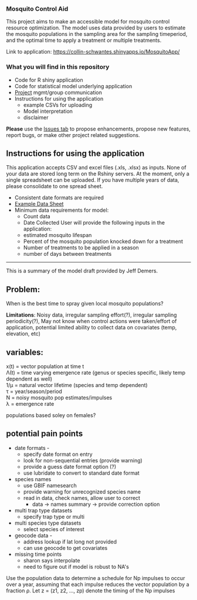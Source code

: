 ### Mosquito Control Aid 

This project aims to make an accessible model for mosquito control resource optimization. The model uses data provided by users to estimate the mosquito populations in the sampling area for the sampling timeperiod, and the optimal time to apply a treatment or multiple treatments.

Link to application: https://collin-schwantes.shinyapps.io/MosquitoApp/

### What you will find in this repository

 - Code for R shiny application
 - Code for statistical model underlying application
 - [Project](https://github.com/collinschwantes/MosquitoApp/projects/1) mgmt/group communication 
 - Instructions for using the application 
    - example CSVs for uploading
    - Model interpretation 
    - disclaimer 
    
**Please** use the [Issues tab](https://github.com/collinschwantes/MosquitoApp/issues) to propose enhancements, propose new features, report bugs, or make other project related suggestions. 

## Instructions for using the application

This application accepts CSV and excel files (.xls, .xlsx) as inputs. None of your data are stored long term on the Rshiny servers. At the moment, only a single spreadsheet can be uploaded. If you have multiple years of data, please consolidate to one spread sheet.

- Consistent date formats are required
- [Example Data Sheet](https://github.com/collinschwantes/MosquitoApp/blob/master/SyntheticData/ExampleCulex.csv)
- Minimum data requirements for model:
  - Count data
  - Date Collected
 User will provide the following inputs in the application:
  - estimated mosquito lifespan 
  - Percent of the mosquito population knocked down for a treatment
  - Number of treatments to be applied in a season
  - number of days between treatments

---

This is a summary of the model draft provided by Jeff Demers. 

## Problem:

When is the best time to spray given local mosquito populations?

**Limitations**: Noisy data, irregular sampling effort(?), irregular sampling periodicity(?), May not know when control actions were taken/effort of application, potential limited ability to collect data on covariates (temp, elevation, etc)

## variables:

x(t) = vector population at time t  
Λ(t) = time varying emergence rate (genus or species specific, likely temp dependent as well)    
1/µ = natural vector lifetime (species and temp dependent)  
τ = year/season/period  
N = noisy mosquito pop estimates/impulses  
λ = emergence rate  

populations based soley on females?

## potential pain points

- date formats - 
    - specify date format on entry
    - look for non-sequential entries (provide warning)
    - provide a guess date format option (?)
    - use lubridate to convert to standard date format
- species names
    - use GBIF namesearch 
    - provide warning for unrecognized species name 
    - read in data, check names, allow user to correct 
        - data -> names summary -> provide correction option 
- multi trap type datasets
   - specify trap type or multi
- multi species type datasets 
    - select species of interest
- geocode data - 
    - address lookup if lat long not provided
    - can use geocode to get covariates
- missing time points
    - sharon says interpolate 
    - need to figure out if model is robust to NA's 
  


Use the population data to determine a schedule for Np impulses to occur over a year,
assuming that each impulse reduces the vector population by a fraction ρ. Let z = (z1, z2, ..., zp)
denote the timing of the Np impulses
